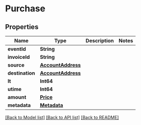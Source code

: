 # Purchase

## Properties
Name | Type | Description | Notes
------------ | ------------- | ------------- | -------------
**eventId** | **String** |  | 
**invoiceId** | **String** |  | 
**source** | [**AccountAddress**](AccountAddress.md) |  | 
**destination** | [**AccountAddress**](AccountAddress.md) |  | 
**lt** | **Int64** |  | 
**utime** | **Int64** |  | 
**amount** | [**Price**](Price.md) |  | 
**metadata** | [**Metadata**](Metadata.md) |  | 

[[Back to Model list]](../README.md#documentation-for-models) [[Back to API list]](../README.md#documentation-for-api-endpoints) [[Back to README]](../README.md)


